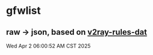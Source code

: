 # gfwlist
## raw -> json, based on [v2ray-rules-dat](https://github.com/Loyalsoldier/v2ray-rules-dat)
Wed Apr  2 06:00:52 AM CST 2025


